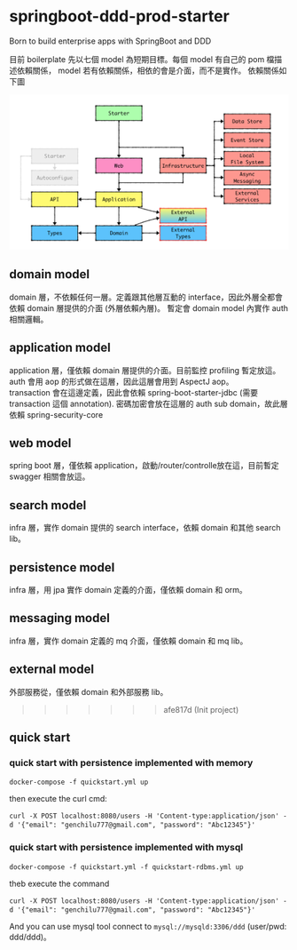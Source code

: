 # springboot-ddd-prod-starter
Born to build enterprise apps with SpringBoot and DDD
  
  
目前 boilerplate 先以七個 model 為短期目標。每個 model 有自己的 pom 檔描述依賴關係，
model 若有依賴關係，相依的會是介面，而不是實作。
依賴關係如下圖

![依賴關係](images/architecture.png)

## domain model
domain 層，不依賴任何一層。定義跟其他層互動的 interface，因此外層全都會依賴 domain 層提供的介面 (外層依賴內層)。
暫定會 domain model 內實作 auth 相關邏輯。

## application model
application 層，僅依賴 domain 層提供的介面。目前監控 profiling 暫定放這。  
auth 會用 aop 的形式做在這層，因此這層會用到 AspectJ aop。  
transaction 會在這邊定義，因此會依賴 spring-boot-starter-jdbc (需要 transaction  這個 annotation). 
密碼加密會放在這層的 auth sub domain，故此層依賴 spring-security-core

## web model
spring boot 層，僅依賴 application，啟動/router/controlle放在這，目前暫定 swagger 相關會放這。

## search model
infra 層，實作 domain 提供的 search interface，依賴 domain 和其他 search lib。

## persistence model
infra 層，用 jpa 實作 domain 定義的介面，僅依賴 domain 和 orm。

## messaging model
infra 層，實作 domain 定義的 mq 介面，僅依賴 domain 和 mq lib。

## external model
外部服務從，僅依賴 domain 和外部服務 lib。
>>>>>>> afe817d (Init project)

## quick start
### quick start with persistence implemented with memory
```
docker-compose -f quickstart.yml up 
```
then execute the curl cmd:
```
curl -X POST localhost:8080/users -H 'Content-type:application/json' -d '{"email": "genchilu777@gmail.com", "password": "Abc12345"}' 
```

### quick start with persistence implemented with mysql
```
docker-compose -f quickstart.yml -f quickstart-rdbms.yml up
```
theb execute the command
```aidl
curl -X POST localhost:8080/users -H 'Content-type:application/json' -d '{"email": "genchilu777@gmail.com", "password": "Abc12345"}' 
```
And you can use mysql tool connect to `mysql://mysqld:3306/ddd` (user/pwd: ddd/ddd)。
